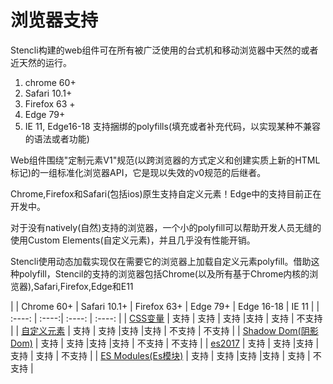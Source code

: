 # 浏览器支持

Stencli构建的web组件可在所有被广泛使用的台式机和移动浏览器中天然的或者近天然的运行。

1. chrome 60+
2. Safari 10.1+
3. Firefox 63 +
4. Edge 79+
5. IE 11, Edge16-18 支持捆绑的polyfills(填充或者补充代码，以实现某种不兼容的语法或者功能)

Web组件围绕"定制元素V1"规范(以跨浏览器的方式定义和创建实质上新的HTML标记)的一组标准化浏览器API，它是现以失效的v0规范的后继者。

Chrome,Firefox和Safari(包括ios)原生支持自定义元素！Edge中的支持目前正在开发中。

对于没有natively(自然)支持的浏览器，一个小的polyfill可以帮助开发人员无缝的使用Custom Elements(自定义元素)，并且几乎没有性能开销。

Stencli使用动态加载实现仅在需要它的浏览器上加载自定义元素polyfill。借助这种polyfill，Stencil的支持的浏览器包括Chrome(以及所有基于Chrome内核的浏览器),Safari,Firefox,Edge和E11

|        | Chrome 60+ | Safari 10.1+ | Firefox 63+ | Edge 79+ | Edge 16-18 | IE 11 |
| :----: | :----:| :----: | :----:  |
| [CSS变量](https://caniuse.com/css-variables) | 支持  | 支持 | 支持  |支持 | 支持 | 不支持 | 
| [自定义元素](https://caniuse.com/custom-elementsv1) | 支持  | 支持  |支持 |支持 | 不支持 | 不支持 | 
| [Shadow Dom(阴影Dom)](https://caniuse.com/shadowdomv1) | 支持   | 支持 |支持 |支持 | 不支持 | 不支持 | 
| [es2017](https://caniuse.com/async-functions) | 支持  | 支持  |支持 |支持 | 支持 | 不支持 | 
| [ES Modules(Es模块)](https://caniuse.com/es6-module) | 支持   | 支持 |支持 |支持 | 支持 | 不支持 | 



